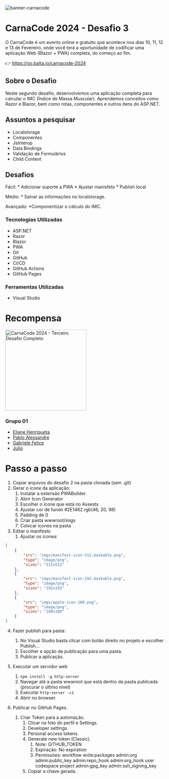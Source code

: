 ![banner-carnacode](https://github.com/balta-io/carnacode-balta-2024-desafio-01/assets/965305/b8cc442c-d64f-4dd1-9414-7fc896b47183)

# CarnaCode 2024 - Desafio 3
O CarnaCode é um evento online e gratuito que acontece nos dias 10, 11, 12 e 13 de Fevereiro, onde você terá a oportunidade de codificar uma aplicação Web (Blazor + PWA) completa, do começo ao fim.


👉 https://go.balta.io/carnacode-2024

## Sobre o Desafio

Neste segundo desafio, desenvolvemos uma aplicação completa para calcular o IMC (Índice de Massa Muscular). Aprendemos conceitos como Razor e Blazor, bem como rotas, componentes e outros itens do ASP.NET.

## Assuntos a pesquisar

- Localstorage
- Componentes
- JsInterop
- Data Bindings
- Validação de Formulários
- Child Content

## Desafios

Fácil: 
	* Adicionar suporte a PWA
	* Ajustar manisfeto
	* Publish local

Médio: 
	* Salvar as informações no localstorage.

Avançado: 
	*Componentizar o cálculo do IMC.

### Tecnologias Utilizadas
* ASP.NET
* Razor
* Blazor
* PWA
* Git
* GitHub
* CI/CD
* GitHub Actions
* GitHub Pages

### Ferramentas Utilizadas
* Visual Studio

# Recompensa
<img src="https://baltaio.blob.core.windows.net/temp/carnacode-badge-desafio-03.png" alt="CarnaCode 2024 - Terceiro Desafio Completo" width="256" />

 ###  Grupo 01
* [Eliane Henriqueta](https://github.com/Elianehenri)
* [Pablo Alessandre](https://github.com/pabloalessandre)
* [Gabriele Felice](https://github.com/gabi-felice-dev)
* [Julio](https://github.com/mitsugui)


# Passo a passo
1. Copiar arquivos do desafio 2 na pasta clonada (sem .git)
2. Gerar o ícone da aplicação:
	1. Instalar a extensão PWABuilder.
	2. Abrir Icon Generator
	3. Escolher o ícone que está no Assests
	4. Ajustar cor de fundo #2E1462 rgb(46, 20, 98)
	5. Padding de 0
	6. Criar pasta wwwroot/imgs
	7. Colocar ícones na pasta
3. Editar o manifesto
	1. Ajustar os ícones:
```JSON
[
    {
        "src": "imgs/manifest-icon-512.maskable.png",
        "type": "image/png",
        "sizes": "512x512"
    },
    {
        "src": "imgs/manifest-icon-192.maskable.png",
        "type": "image/png",
        "sizes": "192x192"
    },
    {
        "src": "imgs/apple-icon-180.png",
        "type": "image/png",
        "sizes": "180x180"
    }
]
````
4. Fazer publish para pasta:
    1. No Visual Studio basta clicar com botão direito no projeto e escolher Publish...
    2. Escolher a opção de publicação para uma pasta.
    3. Publicar a aplicação.
5. Executar um servidor web
    1. ```npm install -g http-server```
    2. Navegar até a pasta wwwroot que está dentro da pasta publicada (procurar o último nível)
    3. Executar ```http-server -c1```
    4. Abrir no browser.

7. Publicar no GitHub Pages.
    1. Criar Token para a automação.
        1. Clicar na foto do perfil e Settings.
        2. Developer settings.
        3. Personal access tokens.
        4. Generate new token (Classic).
            1. Note: GITHUB_TOKEN
            2. Expiração: No expiration
            3. Permissões:
                workflow
                write:packages
                admin:org
                admin:public_key
                admin:repo_hook
                admin:org_hook
                user
                codespace
                project
                admin:gpg_key
                admin:ssh_signing_key
        5. Copiar a chave gerada.
    
        
